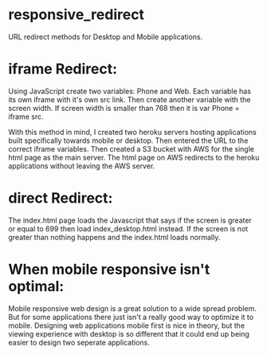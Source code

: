 # responsive_redirect
URL redirect methods for Desktop and Mobile applications. 

# iframe Redirect:
Using JavaScript create two variables: Phone and Web. Each variable has its own iframe with it's own src link. Then create another variable with the screen width. If screen width is smaller than 768 then it is var Phone  = iframe src.

With this method in mind, I created two heroku servers hosting applications built specifically towards mobile or desktop. Then entered the URL to the correct iframe variables. Then created a S3 bucket with AWS for the single html page as the main server. The html page on AWS redirects to the heroku applications without leaving the AWS server. 

# direct Redirect:
The index.html page loads the Javascript that says if the screen is greater or equal to 699 then load index_desktop.html instead. If the screen is not greater than nothing happens and the index.html loads normally. 

# When mobile responsive isn't optimal:
Mobile responsive web design is a great solution to a wide spread problem. But for some applications there just isn't a really good way to optimize it to mobile. Designing web applications mobile first is nice in theory, but the viewing experience with desktop is so different that it could end up being easier to design two seperate applications. 